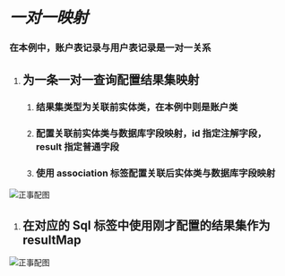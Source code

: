 # ***一对一映射***

### **在本例中，账户表记录与用户表记录是一对一关系**

1. ## 为一条一对一查询配置结果集映射

   1. ### 结果集类型为关联前实体类，在本例中则是账户类

   2. ### 配置关联前实体类与数据库字段映射，id 指定注解字段，result 指定普通字段

   3. ### 使用 association 标签配置关联后实体类与数据库字段映射

![正事配图](https://github.com/NoMoreThanAWord/SpringFamilyBucket/raw/master/Resource/IMG/074.jpg)

1. ## 在对应的 Sql 标签中使用刚才配置的结果集作为 resultMap

![正事配图](https://github.com/NoMoreThanAWord/SpringFamilyBucket/raw/master/Resource/IMG/075.jpg)